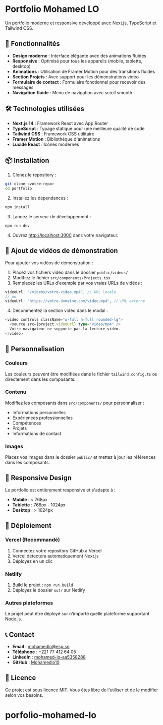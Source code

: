 # Portfolio Mohamed LO

Un portfolio moderne et responsive développé avec Next.js, TypeScript et Tailwind CSS.

## 🚀 Fonctionnalités

- **Design moderne** : Interface élégante avec des animations fluides
- **Responsive** : Optimisé pour tous les appareils (mobile, tablette, desktop)
- **Animations** : Utilisation de Framer Motion pour des transitions fluides
- **Section Projets** : Avec support pour les démonstrations vidéo
- **Formulaire de contact** : Formulaire fonctionnel pour recevoir des messages
- **Navigation fluide** : Menu de navigation avec scroll smooth

## 🛠️ Technologies utilisées

- **Next.js 14** : Framework React avec App Router
- **TypeScript** : Typage statique pour une meilleure qualité de code
- **Tailwind CSS** : Framework CSS utilitaire
- **Framer Motion** : Bibliothèque d'animations
- **Lucide React** : Icônes modernes

## 📦 Installation

1. Clonez le repository :
```bash
git clone <votre-repo>
cd portfolio
```

2. Installez les dépendances :
```bash
npm install
```

3. Lancez le serveur de développement :
```bash
npm run dev
```

4. Ouvrez [http://localhost:3000](http://localhost:3000) dans votre navigateur.

## 🎥 Ajout de vidéos de démonstration

Pour ajouter vos vidéos de démonstration :

1. Placez vos fichiers vidéo dans le dossier `public/videos/`
2. Modifiez le fichier `src/components/Projects.tsx`
3. Remplacez les URLs d'exemple par vos vraies URLs de vidéos :

```typescript
videoUrl: "/videos/votre-video.mp4", // URL locale
// ou
videoUrl: "https://votre-domaine.com/video.mp4", // URL externe
```

4. Décommentez la section vidéo dans le modal :

```typescript
<video controls className="w-full h-full rounded-lg">
  <source src={project.videoUrl} type="video/mp4" />
  Votre navigateur ne supporte pas la lecture vidéo.
</video>
```

## 🎨 Personnalisation

### Couleurs
Les couleurs peuvent être modifiées dans le fichier `tailwind.config.ts` ou directement dans les composants.

### Contenu
Modifiez les composants dans `src/components/` pour personnaliser :
- Informations personnelles
- Expériences professionnelles
- Compétences
- Projets
- Informations de contact

### Images
Placez vos images dans le dossier `public/` et mettez à jour les références dans les composants.

## 📱 Responsive Design

Le portfolio est entièrement responsive et s'adapte à :
- **Mobile** : < 768px
- **Tablette** : 768px - 1024px
- **Desktop** : > 1024px

## 🚀 Déploiement

### Vercel (Recommandé)
1. Connectez votre repository GitHub à Vercel
2. Vercel détectera automatiquement Next.js
3. Déployez en un clic

### Netlify
1. Build le projet : `npm run build`
2. Déployez le dossier `out/` sur Netlify

### Autres plateformes
Le projet peut être déployé sur n'importe quelle plateforme supportant Node.js.

## 📞 Contact

- **Email** : mohamedlo@esp.sn
- **Téléphone** : +221 77 412 64 05
- **LinkedIn** : [mohamed-lo-aa5358288](https://linkedin.com/in/mohamed-lo-aa5358288)
- **GitHub** : [Mohamedlo10](https://github.com/Mohamedlo10)

## 📄 Licence

Ce projet est sous licence MIT. Vous êtes libre de l'utiliser et de le modifier selon vos besoins.
# porfolio-mohamed-lo
